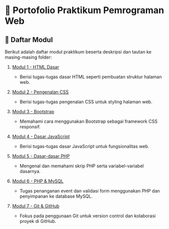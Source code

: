 # 📘 Portofolio Praktikum Pemrograman Web

## 📑 Daftar Modul

Berikut adalah daftar modul praktikum beserta deskripsi dan tautan ke masing-masing folder:

1. [Modul 1 - HTML Dasar](./Modul-1-PW/)
   - Berisi tugas-tugas dasar HTML seperti pembuatan struktur halaman web.

2. [Modul 2 - Pengenalan CSS](./Modul-2-PW/)
   - Berisi tugas-tugas pengenalan CSS untuk styling halaman web.

3. [Modul 3 - Bootstrap](./modul-3-PW/)
   - Memahami cara menggunakan Bootstrap sebagai framework CSS responsif.

4. [Modul 4 - Dasar JavaScript](./Modul-4-PW)
   - Berisi tugas-tugas dasar JavaScript untuk fungsionalitas web.

5. [Modul 5 - Dasar-dasar PHP](./Modul-5-PW/)
   - Mengenal dan memahami skrip PHP serta variabel-variabel dasarnya.

6. [Modul 6 - PHP & MySQL](./Modul-6-PW/)
   - Tugas penanganan event dan validasi form menggunakan PHP dan penyimpanan ke database MySQL.

7. [Modul 7 - Git & GitHub](./Modul-7-PW/)
   - Fokus pada penggunaan Git untuk version control dan kolaborasi proyek di GitHub.
